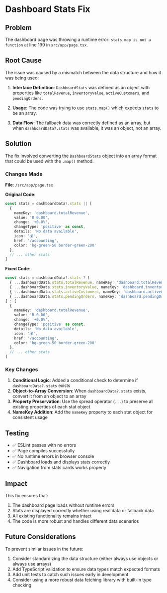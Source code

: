 # Dashboard Stats Fix

## Problem
The dashboard page was throwing a runtime error: `stats.map is not a function` at line 199 in `src/app/page.tsx`.

## Root Cause
The issue was caused by a mismatch between the data structure and how it was being used:

1. **Interface Definition**: `DashboardStats` was defined as an object with properties like `totalRevenue`, `inventoryValue`, `activeCustomers`, and `pendingOrders`.

2. **Usage**: The code was trying to use `stats.map()` which expects `stats` to be an array.

3. **Data Flow**: The fallback data was correctly defined as an array, but when `dashboardData?.stats` was available, it was an object, not an array.

## Solution
The fix involved converting the `DashboardStats` object into an array format that could be used with the `.map()` method.

### Changes Made
**File**: `/src/app/page.tsx`

**Original Code**:
```typescript
const stats = dashboardData?.stats || [
  { 
    nameKey: 'dashboard.totalRevenue', 
    value: 'R 0.00', 
    change: '+0.0%', 
    changeType: 'positive' as const,
    details: 'No data available',
    icon: '💰',
    href: '/accounting',
    color: 'bg-green-50 border-green-200'
  },
  // ... other stats
]
```

**Fixed Code**:
```typescript
const stats = dashboardData?.stats ? [
  { ...dashboardData.stats.totalRevenue, nameKey: 'dashboard.totalRevenue' },
  { ...dashboardData.stats.inventoryValue, nameKey: 'dashboard.inventoryValue' },
  { ...dashboardData.stats.activeCustomers, nameKey: 'dashboard.activeCustomers' },
  { ...dashboardData.stats.pendingOrders, nameKey: 'dashboard.pendingOrders' }
] : [
  { 
    nameKey: 'dashboard.totalRevenue', 
    value: 'R 0.00', 
    change: '+0.0%', 
    changeType: 'positive' as const,
    details: 'No data available',
    icon: '💰',
    href: '/accounting',
    color: 'bg-green-50 border-green-200'
  },
  // ... other stats
]
```

### Key Changes
1. **Conditional Logic**: Added a conditional check to determine if `dashboardData?.stats` exists
2. **Object-to-Array Conversion**: When `dashboardData?.stats` exists, convert it from an object to an array
3. **Property Preservation**: Use the spread operator (`...`) to preserve all existing properties of each stat object
4. **NameKey Addition**: Add the `nameKey` property to each stat object for consistent usage

## Testing
- ✅ ESLint passes with no errors
- ✅ Page compiles successfully
- ✅ No runtime errors in browser console
- ✅ Dashboard loads and displays stats correctly
- ✅ Navigation from stats cards works properly

## Impact
This fix ensures that:
1. The dashboard page loads without runtime errors
2. Stats are displayed correctly whether using real data or fallback data
3. All existing functionality remains intact
4. The code is more robust and handles different data scenarios

## Future Considerations
To prevent similar issues in the future:
1. Consider standardizing the data structure (either always use objects or always use arrays)
2. Add TypeScript validation to ensure data types match expected formats
3. Add unit tests to catch such issues early in development
4. Consider using a more robust data fetching library with built-in type checking
